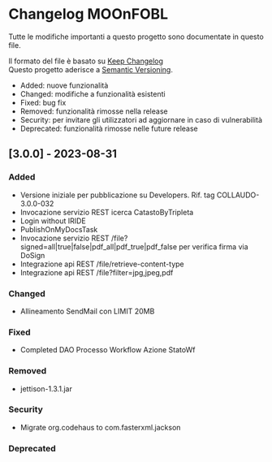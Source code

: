 # Changelog MOOnFOBL
Tutte le modifiche importanti a questo progetto sono documentate in questo file.

Il formato del file è basato su [Keep Changelog](https://keepachangelog.com/en/1.0.0/)\
Questo progetto aderisce a [Semantic Versioning](https://semver.org/spec/v2.0.0.html).
- Added: nuove funzionalità
- Changed: modifiche a funzionalità esistenti
- Fixed: bug fix
- Removed: funzionalità rimosse nella release
- Security: per invitare gli utilizzatori ad aggiornare in caso di vulnerabilità
- Deprecated: funzionalità rimosse nelle future release


## [3.0.0] - 2023-08-31 
### Added
- Versione iniziale per pubblicazione su Developers. Rif. tag COLLAUDO-3.0.0-032
- Invocazione servizio REST icerca CatastoByTripleta
- Login without IRIDE
- PublishOnMyDocsTask
- Invocazione servizio REST /file?signed=all|true|false|pdf_all|pdf_true|pdf_false  per verifica firma via DoSign
- Integrazione api REST /file/retrieve-content-type
- Integrazione api REST /file?filter=jpg,jpeg,pdf
### Changed
- Allineamento SendMail con LIMIT 20MB 
### Fixed
- Completed DAO Processo Workflow Azione StatoWf
### Removed
- jettison-1.3.1.jar
### Security
- Migrate org.codehaus to com.fasterxml.jackson

### Deprecated








